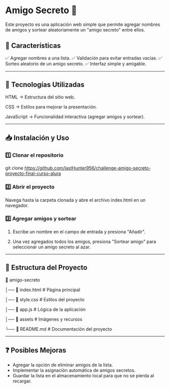 # Amigo Secreto 🎁

Este proyecto es una aplicación web simple que permite agregar nombres de amigos y sortear aleatoriamente un "amigo secreto" entre ellos.

## 📌 Características

✅ Agregar nombres a una lista.
✅ Validación para evitar entradas vacías.
✅ Sorteo aleatorio de un amigo secreto.
✅ Interfaz simple y amigable.


---

## 🚀 Tecnologías Utilizadas

HTML → Estructura del sitio web.

CSS → Estilos para mejorar la presentación.

JavaScript → Funcionalidad interactiva (agregar amigos y sortear).



---

## 📥 Instalación y Uso

### 1️⃣ Clonar el repositorio

git clone https://github.com/lastHunter956/challenge-amigo-secreto-proyecto-final-curso-alura 

### 2️⃣ Abrir el proyecto

Navega hasta la carpeta clonada y abre el archivo index.html en un navegador.


### 3️⃣ Agregar amigos y sortear

1. Escribe un nombre en el campo de entrada y presiona "Añadir".


2. Una vez agregados todos los amigos, presiona "Sortear amigo" para seleccionar un amigo secreto al azar.




---

## 📂 Estructura del Proyecto

📁 amigo-secreto

│── 📜 index.html        # Página principal

│── 📜 style.css         # Estilos del proyecto

│── 📜 app.js            # Lógica de la aplicación

│── 📁 assets            # Imágenes y recursos

└── 📜 README.md         # Documentación del proyecto


---

## ❓ Posibles Mejoras
- Agregar la opción de eliminar amigos de la lista.
- Implementar la asignación automática de amigos secretos.
- Guardar la lista en el almacenamiento local para que no se pierda al recargar.

